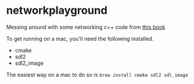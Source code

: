 # networkplayground
Messing around with some networking c++ code from [this book](https://github.com/MultiplayerBook/MultiplayerBook)

To get running on a mac, you'll need the following installed. 
- cmake
- sdl2
- sdl2_image

The easiest way on a mac to do so is `brew install cmake sdl2 sdl_image`
